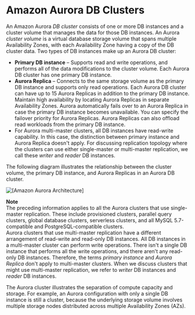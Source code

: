 # Amazon Aurora DB Clusters<a name="Aurora.Overview"></a>

 An Amazon Aurora *DB cluster* consists of one or more DB instances and a cluster volume that manages the data for those DB instances\. An Aurora *cluster volume* is a virtual database storage volume that spans multiple Availability Zones, with each Availability Zone having a copy of the DB cluster data\. Two types of DB instances make up an Aurora DB cluster: 
+  **Primary DB instance** – Supports read and write operations, and performs all of the data modifications to the cluster volume\. Each Aurora DB cluster has one primary DB instance\. 
+  **Aurora Replica** – Connects to the same storage volume as the primary DB instance and supports only read operations\. Each Aurora DB cluster can have up to 15 Aurora Replicas in addition to the primary DB instance\. Maintain high availability by locating Aurora Replicas in separate Availability Zones\. Aurora automatically fails over to an Aurora Replica in case the primary DB instance becomes unavailable\. You can specify the failover priority for Aurora Replicas\. Aurora Replicas can also offload read workloads from the primary DB instance\. 
+ For Aurora multi\-master clusters, all DB instances have read\-write capability\. In this case, the distinction between primary instance and Aurora Replica doesn't apply\. For discussing replication topology where the clusters can use either single\-master or multi\-master replication, we call these *writer* and *reader* DB instances\.

The following diagram illustrates the relationship between the cluster volume, the primary DB instance, and Aurora Replicas in an Aurora DB cluster\. 

![\[Amazon Aurora Architecture\]](http://docs.aws.amazon.com/AmazonRDS/latest/AuroraUserGuide/images/AuroraArch001.png)

**Note**  
 The preceding information applies to all the Aurora clusters that use single\-master replication\. These include provisioned clusters, parallel query clusters, global database clusters, serverless clusters, and all MySQL 5\.7\-compatible and PostgreSQL\-compatible clusters\.   
 Aurora clusters that use multi\-master replication have a different arrangement of read\-write and read\-only DB instances\. All DB instances in a multi\-master cluster can perform write operations\. There isn't a single DB instance that performs all the write operations, and there aren't any read\-only DB instances\. Therefore, the terms *primary instance* and *Aurora Replica* don't apply to multi\-master clusters\. When we discuss clusters that might use multi\-master replication, we refer to *writer* DB instances and *reader* DB instances\. 

 The Aurora cluster illustrates the separation of compute capacity and storage\. For example, an Aurora configuration with only a single DB instance is still a cluster, because the underlying storage volume involves multiple storage nodes distributed across multiple Availability Zones \(AZs\)\. 